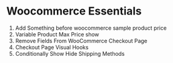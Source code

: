 # Woocommerce Essentials
1. Add Something before woocommerce sample product price
2. Variable Product Max Price show
3. Remove Fields From WooCommerce Checkout Page
4. Checkout Page Visual Hooks
5. Conditionally Show Hide Shipping Methods